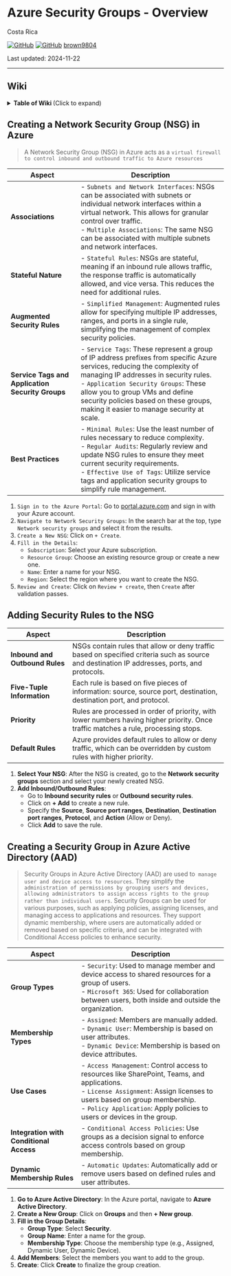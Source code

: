# Azure Security Groups - Overview 

Costa Rica

[![GitHub](https://badgen.net/badge/icon/github?icon=github&label)](https://github.com)
[![GitHub](https://img.shields.io/badge/--181717?logo=github&logoColor=ffffff)](https://github.com/)
[brown9804](https://github.com/brown9804)

Last updated: 2024-11-22

----------

## Wiki 

<details>
<summary><b>Table of Wiki </b> (Click to expand)</summary>

- [Network security groups](https://learn.microsoft.com/en-us/azure/virtual-network/network-security-groups-overview)
- [How network security groups filter network traffic](https://learn.microsoft.com/en-us/azure/virtual-network/network-security-group-how-it-works)
- [Create, edit, or delete a security group in the Microsoft 365 admin center](https://learn.microsoft.com/en-us/microsoft-365/admin/email/create-edit-or-delete-a-security-group?view=o365-worldwide)
- [Create, change, or delete a network security group](https://learn.microsoft.com/en-us/azure/virtual-network/manage-network-security-group?tabs=network-security-group-portal)

</details>


## Creating a Network Security Group (NSG) in Azure

> A Network Security Group (NSG) in Azure acts as a `virtual firewall to control inbound and outbound traffic to Azure resources`

| **Aspect**                        | **Description**                                                                                                                                                                                                 |
|-----------------------------------|-----------------------------------------------------------------------------------------------------------------------------------------------------------------------------------------------------------------|
| **Associations**                  | - `Subnets and Network Interfaces`: NSGs can be associated with subnets or individual network interfaces within a virtual network. This allows for granular control over traffic.<br>- `Multiple Associations`: The same NSG can be associated with multiple subnets and network interfaces. |
| **Stateful Nature**               | - `Stateful Rules`: NSGs are stateful, meaning if an inbound rule allows traffic, the response traffic is automatically allowed, and vice versa. This reduces the need for additional rules.                                                      |
| **Augmented Security Rules**      | - `Simplified Management`: Augmented rules allow for specifying multiple IP addresses, ranges, and ports in a single rule, simplifying the management of complex security policies.                                                              |
| **Service Tags and Application Security Groups** | - `Service Tags`: These represent a group of IP address prefixes from specific Azure services, reducing the complexity of managing IP addresses in security rules.<br>- `Application Security Groups`: These allow you to group VMs and define security policies based on these groups, making it easier to manage security at scale. |
| **Best Practices**                | - `Minimal Rules`: Use the least number of rules necessary to reduce complexity.<br>- `Regular Audits`: Regularly review and update NSG rules to ensure they meet current security requirements.<br>- `Effective Use of Tags`: Utilize service tags and application security groups to simplify rule management. |


1. `Sign in to the Azure Portal`: Go to [portal.azure.com](portal.azure.com) and sign in with your Azure account.
2. `Navigate to Network Security Groups`: In the search bar at the top, type `Network security groups` and select it from the results.
3. `Create a New NSG`: Click on `+ Create`.
4. `Fill in the Details`:
   - `Subscription`: Select your Azure subscription.
   - `Resource Group`: Choose an existing resource group or create a new one.
   - `Name`: Enter a name for your NSG.
   - `Region`: Select the region where you want to create the NSG.
5. `Review and Create`: Click on `Review + create`, then `Create` after validation passes.


## Adding Security Rules to the NSG


| **Aspect**                | **Description**                                                                                                                                                                                                 |
|---------------------------|-----------------------------------------------------------------------------------------------------------------------------------------------------------------------------------------------------------------|
| **Inbound and Outbound Rules** | NSGs contain rules that allow or deny traffic based on specified criteria such as source and destination IP addresses, ports, and protocols.                                                                 |
| **Five-Tuple Information**     | Each rule is based on five pieces of information: source, source port, destination, destination port, and protocol.                                                                                           |
| **Priority**                   | Rules are processed in order of priority, with lower numbers having higher priority. Once traffic matches a rule, processing stops.                                                                           |
| **Default Rules**              | Azure provides default rules to allow or deny traffic, which can be overridden by custom rules with higher priority.                                                                                          |


1. **Select Your NSG**: After the NSG is created, go to the **Network security groups** section and select your newly created NSG.
2. **Add Inbound/Outbound Rules**:
   - Go to **Inbound security rules** or **Outbound security rules**.
   - Click on **+ Add** to create a new rule.
   - Specify the **Source**, **Source port ranges**, **Destination**, **Destination port ranges**, **Protocol**, and **Action** (Allow or Deny).
   - Click **Add** to save the rule.

## Creating a Security Group in Azure Active Directory (AAD)

> Security Groups in Azure Active Directory (AAD) are used to` manage user and device access to resources`. They simplify the `administration of permissions by grouping users and devices, allowing administrators to assign access rights to the group rather than individual users`. Security Groups can be used for various purposes, such as applying policies, assigning licenses, and managing access to applications and resources. They support dynamic membership, where users are automatically added or removed based on specific criteria, and can be integrated with Conditional Access policies to enhance security.

| **Aspect**                        | **Description**                                                                                                                                                                                                 |
|-----------------------------------|-----------------------------------------------------------------------------------------------------------------------------------------------------------------------------------------------------------------|
| **Group Types**                   | - `Security`: Used to manage member and device access to shared resources for a group of users.<br>- `Microsoft 365`: Used for collaboration between users, both inside and outside the organization. |
| **Membership Types**              | - `Assigned`: Members are manually added.<br>- `Dynamic User`: Membership is based on user attributes.<br>- `Dynamic Device`: Membership is based on device attributes. |
| **Use Cases**                     | - `Access Management`: Control access to resources like SharePoint, Teams, and applications.<br>- `License Assignment`: Assign licenses to users based on group membership.<br>- `Policy Application`: Apply policies to users or devices in the group. |
| **Integration with Conditional Access** | - `Conditional Access Policies`: Use groups as a decision signal to enforce access controls based on group membership. |
| **Dynamic Membership Rules**      | - `Automatic Updates`: Automatically add or remove users based on defined rules and user attributes. |

1. **Go to Azure Active Directory**: In the Azure portal, navigate to **Azure Active Directory**.
2. **Create a New Group**: Click on **Groups** and then **+ New group**.
3. **Fill in the Group Details**:
   - **Group Type**: Select **Security**.
   - **Group Name**: Enter a name for the group.
   - **Membership Type**: Choose the membership type (e.g., Assigned, Dynamic User, Dynamic Device).
4. **Add Members**: Select the members you want to add to the group.
5. **Create**: Click **Create** to finalize the group creation.

